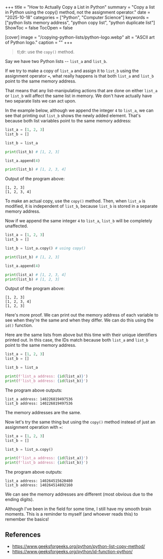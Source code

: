 +++
title = "How to Actually Copy a List in Python"
summary = "Copy a list in Python using the copy() method, not the assignment operator."
date = "2025-10-18"
categories = ["Python", "Computer Science"]
keywords = ["python lists memory address", "python copy list", "python duplicate list"]
ShowToc = false
TocOpen = false

[cover]
image = "/copying-python-lists/python-logo.webp"
alt = "ASCII art of Python logo."
caption = ""
+++

> tl;dr: use the `copy()` method.

Say we have two Python lists -- `list_a` and `list_b`.

If we try to make a copy of `list_a` and assign it to `list_b` using the assignment operator `=`, what really happens is that both `list_a` and `list_b` point to the same memory address.

That means that any list-manipulating actions that are done on either `list_a` or `list_b` will affect the same list in memory. We don't have actually have two separate lists we can act upon.

In the example below, although we append the integer `4` to `list_a`, we can see that printing out `list_b` shows the newly added element. That's because both list variables point to the same memory address:

```python
list_a = [1, 2, 3]
list_b = []

list_b = list_a

print(list_b) # [1, 2, 3]

list_a.append(4)

print(list_b) # [1, 2, 3, 4]
```

Output of the program above:
```
[1, 2, 3]
[1, 2, 3, 4]
```

To make an actual copy, use the `copy()` method. Then, when `list_a` is modified, it is independent of `list_b`, because `list_b` is stored in a separate memory address.

Now if we append the same integer `4` to `list_a`, `list_b` will be completely unaffected.

```python
list_a = [1, 2, 3]
list_b = []

list_b = list_a.copy() # using copy()

print(list_b) # [1, 2, 3]

list_a.append(4)

print(list_a) # [1, 2, 3, 4]
print(list_b) # [1, 2, 3]
```

Output of the program above:
```
[1, 2, 3]
[1, 2, 3, 4]
[1, 2, 3]
```

Here's more proof. We can print out the memory address of each variable to see when they're the same and when they differ. We can do this using the `id()` function.

Here are the same lists from above but this time with their unique identifiers printed out. In this case, the IDs match because both `list_a` and `list_b` point to the same memory address.
```python
list_a = [1, 2, 3]
list_b = []

list_b = list_a

print(f'list_a address: {id(list_a)}')
print(f'list_b address: {id(list_b)}')
```

The program above outputs:
```
list_a address: 140226819497536
list_b address: 140226819497536
```

The memory addresses are the same.

Now let's try the same thing but using the `copy()` method instead of just an assignment operation with `=`:
```python
list_a = [1, 2, 3]
list_b = []

list_b = list_a.copy()

print(f'list_a address: {id(list_a)}')
print(f'list_b address: {id(list_b)}')
```

The program above outputs:
```
list_a address: 140264515620480
list_b address: 140264514892160
```

We can see the memory addresses are different (most obvious due to the ending digits).

Although I've been in the field for some time, I still have my smooth brain moments. This is a reminder to myself (and whoever reads this) to remember the basics!

## References
- https://www.geeksforgeeks.org/python/python-list-copy-method/
- https://www.geeksforgeeks.org/python/id-function-python/
